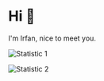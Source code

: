 # Hi 👋

I'm Irfan, nice to meet you.

![Statistic 1](https://github-readme-stats.vercel.app/api/top-langs?border_radius=0&hide_border=true&hide_title=true&layout=compact&username=riedayme)

![Statistic 2](https://github-readme-stats.vercel.app/api?border_radius=0&count_private=true&hide_border=true&hide_title=true&show_icons=true&theme=default&username=riedayme)
